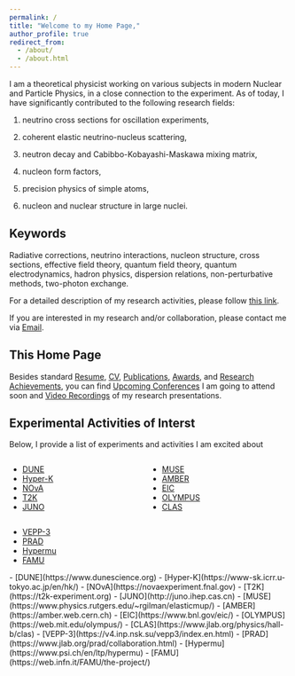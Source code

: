 ```yaml
---
permalink: /
title: "Welcome to my Home Page,"
author_profile: true
redirect_from: 
  - /about/
  - /about.html
---
```


I am a theoretical physicist working on various subjects in modern Nuclear and Particle Physics, in a close connection to the experiment. As of today, I have significantly contributed to the following research fields: 

1) neutrino cross sections for oscillation experiments,

2) coherent elastic neutrino-nucleus scattering,

3) neutron decay and Cabibbo-Kobayashi-Maskawa mixing matrix,
  
4) nucleon form factors,

5) precision physics of simple atoms,

6) nucleon and nuclear structure in large nuclei.

Keywords
------
Radiative corrections, neutrino interactions, nucleon structure, cross sections, effective field theory, quantum field theory, quantum electrodynamics, hadron physics, dispersion relations, non-perturbative methods, two-photon exchange.

For a detailed description of my research activities, please follow [this link](https://tomalak7.github.io/achievements).

If you are interested in my research and/or collaboration, please contact me via [Email](mailto:sashatomalak@icloud.com).

This Home Page
------

Besides standard [Resume](https://tomalak7.github.io/resume), [CV](https://tomalak7.github.io/cv), [Publications](https://tomalak7.github.io/publications), [Awards](https://tomalak7.github.io/awards), and [Research Achievements](https://tomalak7.github.io/achievements), you can find [Upcoming Conferences](https://tomalak7.github.io/conferences) I am going to attend soon and [Video Recordings](https://tomalak7.github.io/records) of my research presentations.


Experimental Activities of Interst
------

Below, I provide a list of experiments and activities I am excited about
<div style="display: flex; flex-wrap: wrap; justify-content: space-between;">

<div style="flex: 1; min-width: 200px; margin-right: 20px;">

- <a href="https://www.dunescience.org">DUNE</a><br>
- <a href="https://www-sk.icrr.u-tokyo.ac.jp/en/hk/">Hyper-K</a><br>
- <a href="https://novaexperiment.fnal.gov">NOvA</a><br>
- <a href="https://t2k-experiment.org">T2K</a><br>
- <a href="http://juno.ihep.cas.cn">JUNO</a>

</div>

<div style="flex: 1; min-width: 200px; margin-right: 20px;">

- <a href="https://www.physics.rutgers.edu/~rgilman/elasticmup/">MUSE</a><br>
- <a href="https://amber.web.cern.ch">AMBER</a><br>
- <a href="https://www.bnl.gov/eic/">EIC</a><br>
- <a href="https://web.mit.edu/olympus/">OLYMPUS</a><br>
- <a href="https://www.jlab.org/physics/hall-b/clas">CLAS</a>

</div>

<div style="flex: 1; min-width: 200px;">

- <a href="https://v4.inp.nsk.su/vepp3/index.en.html">VEPP-3</a><br>
- <a href="https://www.jlab.org/prad/collaboration.html">PRAD</a><br>
- <a href="https://www.psi.ch/en/ltp/hypermu">Hypermu</a><br>
- <a href="https://web.infn.it/FAMU/the-project/">FAMU</a>

</div>

</div>
- [DUNE](https://www.dunescience.org)
- [Hyper-K](https://www-sk.icrr.u-tokyo.ac.jp/en/hk/)
- [NOvA](https://novaexperiment.fnal.gov)
- [T2K](https://t2k-experiment.org)
- [JUNO](http://juno.ihep.cas.cn)
- [MUSE](https://www.physics.rutgers.edu/~rgilman/elasticmup/)
- [AMBER](https://amber.web.cern.ch)
- [EIC](https://www.bnl.gov/eic/)
- [OLYMPUS](https://web.mit.edu/olympus/)
- [CLAS](https://www.jlab.org/physics/hall-b/clas)
- [VEPP-3](https://v4.inp.nsk.su/vepp3/index.en.html)
- [PRAD](https://www.jlab.org/prad/collaboration.html)
- [Hypermu](https://www.psi.ch/en/ltp/hypermu)
- [FAMU](https://web.infn.it/FAMU/the-project/)


<!---
Projects and Jobs
------
If you are highly motivated-bachelor/master/PhD student, or postdocs and seeking for opportunities to continue research, please do not hesitate to contact me via [Email](mailto:sashatomalak@icloud.com).
--->
